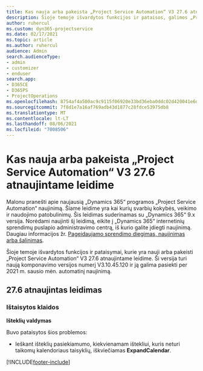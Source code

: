```yaml
---
title: Kas nauja arba pakeista „Project Service Automation“ V3 27.6 atnaujintame leidime, karštoji pataisa
description: Šioje temoje išvardytos funkcijos ir pataisos, galimos „Project Service Automation“ V3 27.6 atnaujintame leidime, karštojoje pataisoje.
author: ruhercul
ms.custom: dyn365-projectservice
ms.date: 02/17/2021
ms.topic: article
ms.author: ruhercul
audience: Admin
search.audienceType:
- admin
- customizer
- enduser
search.app:
- D365CE
- D365PS
- ProjectOperations
ms.openlocfilehash: 8754af4a500ac9c9115f06920e33bd36eba0ddc02d420041e6d8415eecc8de50
ms.sourcegitcommit: 7f8d1e7a16af769adb43d1877c28fdce53975db8
ms.translationtype: MT
ms.contentlocale: lt-LT
ms.lasthandoff: 08/06/2021
ms.locfileid: "7008506"
---
```

# <a name="whats-new-or-changed-in-project-service-automation-update-release-276-v3"></a>Kas nauja arba pakeista „Project Service Automation“ V3 27.6 atnaujintame leidime

Malonu pranešti apie naujausią „Dynamics 365“ programos „Project Service Automation“ naujinimą. Šiame leidime yra kai kurių svarbių kokybės, veikimo ir naudojimo patobulinimų. Šis leidimas suderinamas su „Dynamics 365“ 9.x versija. Norėdami naujinti šį leidimą, eikite į „Dynamics 365“ internetinių sprendimų puslapio administravimo centrą, iš kurio galite įdiegti naujinimą. Daugiau informacijos žr. [Pageidaujamo sprendimo diegimas, naujinimas arba šalinimas](/power-platform/admin/install-remove-preferred-solution).

Šioje temoje išvardytos funkcijos ir pataisymai, kurie yra nauji arba pakeisti „Project Service Automation“ V3 27.6 atnaujintame leidime. Ši versija turi naują komponavimo versijos numerį V3.10.45.120 ir ją galima pasiekti per 2021 m. sausio mėn. automatinį naujinimą.

## <a name="update-release-276"></a>27.6 atnaujintas leidimas

### <a name="bug-fixes"></a>Ištaisytos klaidos


**Išteklių valdymas**

Buvo pataisytos šios problemos:

- Ieškant išteklių pasiekiamumo, kiekvienamam ištekliui, kuris neturi taikomų kalendoriaus taisyklių, iškviečiamas **ExpandCalendar**.


[!INCLUDE[footer-include](../includes/footer-banner.md)]